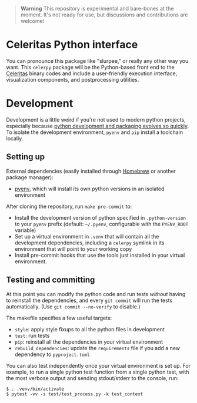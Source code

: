 > **Warning**
This repository is experimental and bare-bones at the moment. It's not ready
for use, but discussions and contributions are welcome!

# Celeritas Python interface

You can pronounce this package like "slurpee," or really any other way you
want. This `celerpy` package will be the Python-based front end to the
[Celeritas](https://github.com/celeritas-project/celeritas) binary codes and
include a user-friendly execution interface, visualization components, and
postprocessing utilities.

# Development

Development is a little weird if you're not used to modern python projects,
especially because [python development and packaging evolves so
quickly](https://dev.to/farcellier/i-migrate-to-poetry-in-2023-am-i-right--115).
To isolate the development environment, `pyenv` and `pip`
install a toolchain locally.

## Setting up

External dependencies (easily installed through [Homebrew](https://brew.sh/) or
another package manager):
- [pyenv](https://github.com/pyenv/pyenv), which will install its own python versions in an isolated environment

After cloning the repository, run `make pre-commit` to:
- Install the development version of python specified in `.python-version` to
  your `pyenv` prefix (default: `~/.pyenv`, configurable with the `PYENV_ROOT`
  variable)
- Set up a virtual environment in `.venv` that will contain all the development
  dependencies, including a `celerpy` symlink in its environment that will
  point to your working copy
- Install pre-commit hooks that use the tools just installed in your virtual
  environment.

## Testing and committing

At this point you can modify the python code and run tests *without* having to
reinstall the dependencies, and every `git commit` will run the tests
automatically. (Use `git commit --no-verify` to disable.)

The makefile specifies a few useful targets:
- `style`: apply style fixups to all the python files in development
- `test`: run tests
- `pip`: reinstall all the dependencies in your virtual environment
- `rebuild_dependencies`: update the `requirements` file if you add a new
  dependency to `pyproject.toml`

You can also test independently once your virtual environment is set up. For
example, to run a single python test function from a single python test, with
the most verbose output and sending stdout/stderr to the console, run:
```console
$ . .venv/bin/activate
$ pytest -vv -s test/test_process.py -k test_context
```

